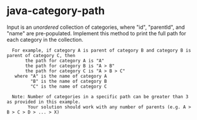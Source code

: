 # java-category-path

  Input is an _unordered_ collection of categories, where "id", "parentId", and "name" are pre-populated. 
      Implement this method to print the full path for each category in the collection.
     
      For example, if category A is parent of category B and category B is parent of category C, then
           the path for category A is "A" 
           the path for category B is "A > B"
           the path for category C is "A > B > C"
       where "A" is the name of category A
             "B" is the name of category B
             "C" is the name of category C 
          
      Note: Number of categories in a specific path can be greater than 3 as provided in this example.
            Your solution should work with any number of parents (e.g. A > B > C > D > ... > X)
